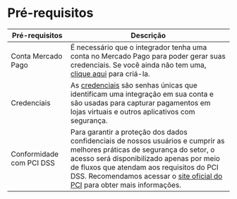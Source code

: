 # Pré-requisitos

| Pré-requisitos | Descrição |
|---|---|
| Conta Mercado Pago | É necessário que o integrador tenha uma conta no Mercado Pago para poder gerar suas credenciais. Se você ainda não tem uma, [clique aqui](https://www.mercadopago[FAKER][URL][DOMAIN]/hub/registration/landing) para criá-la. |
| Credenciais | As [credenciais](/developers/es/docs/your-integrations/credentials) são senhas únicas que identificam uma integração em sua conta e são usadas para capturar pagamentos em lojas virtuais e outros aplicativos com segurança. |
| Conformidade com PCI DSS | Para garantir a proteção dos dados confidenciais de nossos usuários e cumprir as melhores práticas de segurança do setor, o acesso será disponibilizado apenas por meio de fluxos que atendam aos requisitos do PCI DSS. Recomendamos acessar o [site oficial do PCI](https://www.pcisecuritystandards.org/) para obter mais informações. |